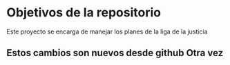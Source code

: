 # Objetivos de la repositorio

Este proyecto se encarga de manejar los planes de la liga de la justicia

##  Estos cambios son nuevos desde github Otra vez
